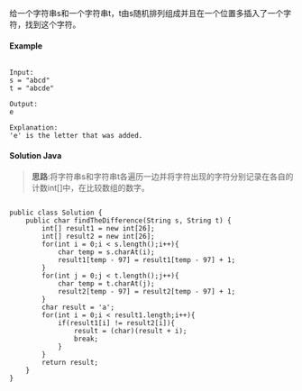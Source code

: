 给一个字符串s和一个字符串t，t由s随机排列组成并且在一个位置多插入了一个字符，找到这个字符。

#### Example 

```

Input:
s = "abcd"
t = "abcde"

Output:
e

Explanation:
'e' is the letter that was added.

```

#### Solution Java

> **思路**:将字符串s和字符串t各遍历一边并将字符出现的字符分别记录在各自的计数int[]中，在比较数组的数字。

```

public class Solution {
    public char findTheDifference(String s, String t) {
        int[] result1 = new int[26];
        int[] result2 = new int[26];
        for(int i = 0;i < s.length();i++){
            char temp = s.charAt(i);
            result1[temp - 97] = result1[temp - 97] + 1;
        }
        for(int j = 0;j < t.length();j++){
            char temp = t.charAt(j);
            result2[temp - 97] = result2[temp - 97] + 1;    
        }
        char result = 'a';
        for(int i = 0;i < result1.length;i++){
            if(result1[i] != result2[i]){
                result = (char)(result + i);
                break;
            }
        }
        return result;
    }
}

```
